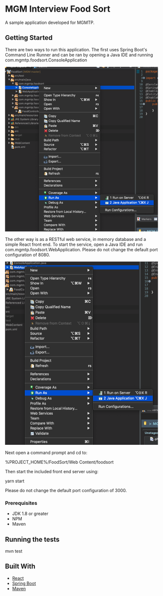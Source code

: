 # MGM Interview Food Sort

A sample application developed for MGMTP.

## Getting Started
There are two ways to run this application.  The first uses Spring Boot's Command Line Runner and can be ran by opening a Java IDE and running com.mgmtp.foodsort.ConsoleApplication

![ConsoleApplication.java](https://github.com/msloan21/FoodSort/blob/master/Screen%20Shot%202020-06-03%20at%204.31.01%20PM.png)

The other way is as a RESTful web service, in memory database and a simple React front end.  To start the service, open a Java IDE
and run com.mgmtp.foodsort.WebApplication.  Please do not change the default port configuration of 8080.

![WebApplication.java](https://github.com/msloan21/FoodSort/blob/master/Screen%20Shot%202020-06-03%20at%204.31.26%20PM.png)

Next open a command prompt and cd to:

%PROJECT_HOME%/FoodSort/Web Content/foodsort

Then start the included front end server using:

yarn start

Please do not change the default port configuration of 3000.


### Prerequisites

* JDK 1.8 or greater
* NPM
* Maven


## Running the tests

mvn test

## Built With

* [React](https://reactjs.org/) 
* [Spring Boot](https://spring.io/projects/spring-boot) 
* [Maven](https://maven.apache.org/)
